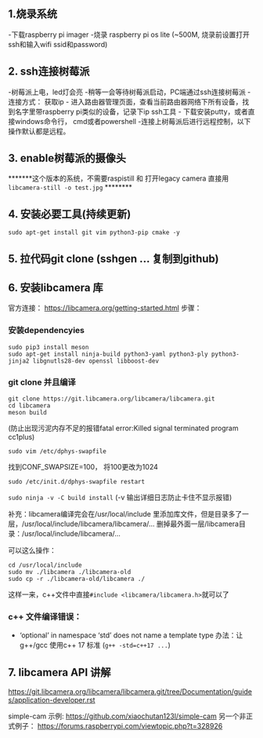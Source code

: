 ## 1.烧录系统

-下载raspberry pi imager
-烧录 raspberry pi os lite (~500M, 烧录前设置打开ssh和输入wifi ssid和password)

## 2. ssh连接树莓派

-树莓派上电，led灯会亮
-稍等一会等待树莓派启动，PC端通过ssh连接树莓派
-连接方式：
获取ip - 进入路由器管理页面，查看当前路由器网络下所有设备，找到名字里带raspberry pi类似的设备，记录下ip
ssh工具 - 下载安装putty，或者直接windows命令行， cmd或者powershell
-连接上树莓派后进行远程控制，以下操作默认都是远程。

## 3. enable树莓派的摄像头

*******这个版本的系统，不需要raspistill 和 打开legacy camera 直接用`libcamera-still -o test.jpg` ********


## 4. 安装必要工具(持续更新)

`sudo apt-get install git vim python3-pip cmake -y`

## 5. 拉代码git clone (sshgen ... 复制到github)


## 6. 安装libcamera 库

官方连接：
https://libcamera.org/getting-started.html
步骤：

### 安装dependencyies

```
sudo pip3 install meson
sudo apt-get install ninja-build python3-yaml python3-ply python3-jinja2 libgnutls28-dev openssl libboost-dev
```

### git clone 并且编译

```
git clone https://git.libcamera.org/libcamera/libcamera.git
cd libcamera
meson build
```

(防止出现污泥内存不足的报错fatal error:Killed signal terminated program cc1plus)

`sudo vim /etc/dphys-swapfile`

找到CONF_SWAPSIZE=100，
将100更改为1024

`sudo /etc/init.d/dphys-swapfile restart`


`sudo ninja -v -C build install` (-v 输出详细日志防止卡住不显示报错)


补充：libcamera编译完会在/usr/local/include 里添加库文件，但是目录多了一层，/usr/local/include/libcamera/libcamera/... 删掉最外面一层/libcamera目录：/usr/local/include/libcamera/...

可以这么操作： 
```
cd /usr/local/include
sudo mv ./libcamera ./libcamera-old
sudo cp -r ./libcamera-old/libcamera ./
```
这样一来，c++文件中直接`#include <libcamera/libcamera.h>`就可以了


### c++ 文件编译错误：
 - ‘optional’ in namespace ‘std’ does not name a template type
 办法：让g++/gcc 使用c++ 17 标准 (`g++ -std=c++17 ...`)

## 7. libcamera API 讲解

https://git.libcamera.org/libcamera/libcamera.git/tree/Documentation/guides/application-developer.rst

simple-cam 示例:
https://github.com/xiaochutan123l/simple-cam
另一个非正式例子：
https://forums.raspberrypi.com/viewtopic.php?t=328926

